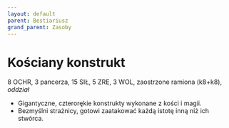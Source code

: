 ```yaml
---
layout: default
parent: Bestiariusz
grand_parent: Zasoby
---
```


# Kościany konstrukt

8 OCHR, 3 pancerza, 15 SIŁ, 5 ZRE, 3 WOL, zaostrzone ramiona (k8+k8), _oddział_

- Gigantyczne, czterorękie konstrukty wykonane z kości i magii.
- Bezmyślni strażnicy, gotowi zaatakować każdą istotę inną niż ich stwórca.
